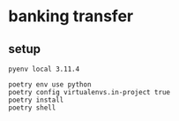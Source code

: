 # banking transfer

## setup
```
pyenv local 3.11.4

poetry env use python
poetry config virtualenvs.in-project true
poetry install
poetry shell
```
